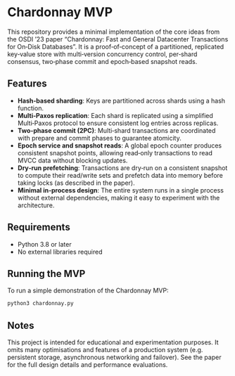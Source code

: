 # Chardonnay MVP

This repository provides a minimal implementation of the core ideas from the OSDI ’23 paper “Chardonnay: Fast and General Datacenter Transactions for On‑Disk Databases”. It is a proof‑of‑concept of a partitioned, replicated key‑value store with multi‑version concurrency control, per‑shard consensus, two‑phase commit and epoch‑based snapshot reads.

## Features

- **Hash‑based sharding**: Keys are partitioned across shards using a hash function.
- **Multi‑Paxos replication**: Each shard is replicated using a simplified Multi‑Paxos protocol to ensure consistent log entries across replicas.
- **Two‑phase commit (2PC)**: Multi‑shard transactions are coordinated with prepare and commit phases to guarantee atomicity.
- **Epoch service and snapshot reads**: A global epoch counter produces consistent snapshot points, allowing read‑only transactions to read MVCC data without blocking updates.
- **Dry‑run prefetching**: Transactions are dry‑run on a consistent snapshot to compute their read/write sets and prefetch data into memory before taking locks (as described in the paper).
- **Minimal in‑process design**: The entire system runs in a single process without external dependencies, making it easy to experiment with the architecture.

## Requirements

- Python 3.8 or later
- No external libraries required

## Running the MVP

To run a simple demonstration of the Chardonnay MVP:

```bash
python3 chardonnay.py
```
## Notes
This project is intended for educational and experimentation purposes. It omits many optimisations and features of a production system (e.g. persistent storage, asynchronous networking and failover). See the paper for the full design details and performance evaluations.
